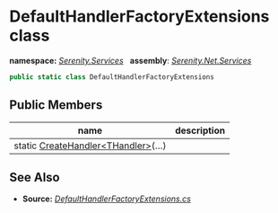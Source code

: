 # DefaultHandlerFactoryExtensions class
**namespace:** *[Serenity.Services](../README.md#serenity.services-namespace)*   **assembly**: *[Serenity.Net.Services](../README.md)*

```csharp
public static class DefaultHandlerFactoryExtensions
```

## Public Members

| name | description |
| --- | --- |
| static [CreateHandler&lt;THandler&gt;](DefaultHandlerFactoryExtensions/CreateHandler.md)(…) |  |

## See Also

* **Source:** *[DefaultHandlerFactoryExtensions.cs](https://github.com/serenity-is/Serenity/blob/master/src/Serenity.Net.Services/RequestHandlers/Handler/DefaultHandlerFactoryExtensions.cs)*